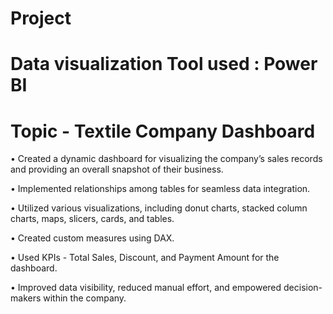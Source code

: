 # Project 
# Data visualization Tool used : Power BI
# Topic - Textile Company Dashboard

• Created a dynamic dashboard for visualizing the company’s sales records and providing an overall snapshot of
their business.

• Implemented relationships among tables for seamless data integration.

• Utilized various visualizations, including donut charts, stacked column charts, maps, slicers, cards, and tables.

• Created custom measures using DAX.

• Used KPIs - Total Sales, Discount, and Payment Amount for the dashboard.

• Improved data visibility, reduced manual effort, and empowered decision-makers within the company.
